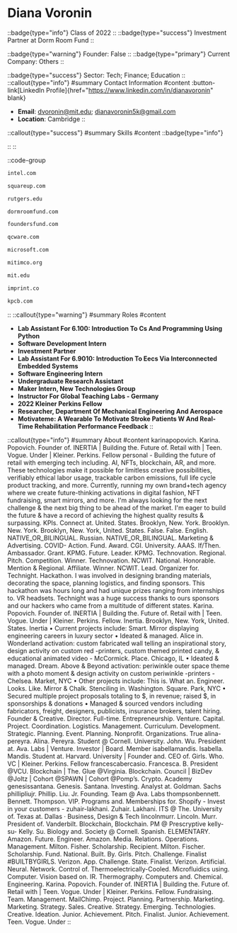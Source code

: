 # Diana Voronin
::badge{type="info"}
Class of 2022
::
::badge{type="success"}
Investment Partner at Dorm Room Fund
::

::badge{type="warning"}
Founder: False
::
::badge{type="primary"}
Current Company: Others
::

::badge{type="success"}
Sector: Tech; Finance; Education
::
::callout{type="info"}
#summary
Contact Information
#content
:button-link[LinkedIn Profile]{href="https://www.linkedin.com/in/dianavoronin" blank}
- **Email**: dvoronin@mit.edu; dianavoronin5k@gmail.com
- **Location**: Cambridge
::

::callout{type="success"}
#summary
Skills
#content
::badge{type="info"}

::
::

::code-group
```bash [Intel]
intel.com
```
```bash [Square]
squareup.com
```
```bash [Rutgers University]
rutgers.edu
```
```bash [Dorm Room Fund]
dormroomfund.com
```
```bash [Founders Fund]
foundersfund.com
```
```bash [QC Ware]
qcware.com
```
```bash [Microsoft]
microsoft.com
```
```bash [MITIMCo]
mitimco.org
```
```bash [Massachusetts Institute of Technology]
mit.edu
```
```bash [Imprint]
imprint.co
```
```bash [Kleiner Perkins Caufield & Byers]
kpcb.com
```
::
::callout{type="warning"}
#summary
Roles
#content
- **Lab Assistant For 6.100: Introduction To Cs And Programming Using Python**
- **Software Development Intern**
- **Investment Partner**
- **Lab Assistant For 6.9010: Introduction To Eecs Via Interconnected Embedded Systems**
- **Software Engineering Intern**
- **Undergraduate Research Assistant**
- **Maker Intern, New Technologies Group**
- **Instructor For Global Teaching Labs - Germany**
- **2022 Kleiner Perkins Fellow**
- **Researcher, Department Of Mechanical Engineering And Aerospace**
- **Motivateme: A Wearable To Motivate Stroke Patients W And Real-Time Rehabilitation Performance Feedback**
::

::callout{type="info"}
#summary
About
#content
karinapopovich. Karina. Popovich. Founder of. INERTIA | Building the. Future of. Retail with | Teen. Vogue. Under | Kleiner. Perkins. Fellow personal - Building the future of retail with emerging tech including. AI, NFTs, blockchain, AR, and more. These technologies make it possible for limitless creative possibilities, verifiably ethical labor usage, trackable carbon emissions, full life cycle product tracking, and more. Currently, running my own brand+tech agency where we create future-thinking activations in digital fashion, NFT fundraising, smart mirrors, and more. I'm always looking for the next challenge & the next big thing to be ahead of the market. I'm eager to build the future & have a record of achieving the highest quality results & surpassing. KPIs. Connect at. United. States. Brooklyn, New. York. Brooklyn. New. York. Brooklyn, New. York, United. States. False. False. English. NATIVE_OR_BILINGUAL. Russian. NATIVE_OR_BILINGUAL. Marketing & Advertising. COVID- Action. Fund. Award. CGI. University. AAAS. If/Then. Ambassador. Grant. KPMG. Future. Leader. KPMG. Technovation. Regional. Pitch. Competition. Winner. Technovation. NCWIT. National. Honorable. Mention & Regional. Affiliate. Winner. NCWIT. Lead. Organizer for. Technight. Hackathon. I was involved in designing branding materials, decorating the space, planning logistics, and finding sponsors. This hackathon was hours long and had unique prizes ranging from internships to. VR headsets. Technight was a huge success thanks to ours sponsors and our hackers who came from a multitude of different states. Karina. Popovich. Founder of. INERTIA | Building the. Future of. Retail with | Teen. Vogue. Under | Kleiner. Perkins. Fellow. Inertia. Brooklyn, New. York, United. States. Inertia • Current projects include: Smart. Mirror displaying engineering careers in luxury sector • Ideated & managed. Alice in. Wonderland activation: custom fabricated wall telling an inspirational story, design activity on custom red -printers, custom themed printed candy, & educational animated video - McCormick. Place. Chicago, IL • Ideated & managed. Dream. Above & Beyond activation: periwinkle outer space theme with a photo moment & design activity on custom periwinkle -printers - Chelsea. Market, NYC • Other projects include: This is. What an. Engineer. Looks. Like. Mirror & Chalk. Stenciling in. Washington. Square. Park, NYC • Secured multiple project proposals totaling to $, in revenue; raised $, in sponsorships & donations • Managed & sourced vendors including fabricators, freight, designers, publicists, insurance brokers, talent hiring. Founder & Creative. Director. Full-time. Entrepreneurship. Venture. Capital. Project. Coordination. Logistics. Management. Curriculum. Development. Strategic. Planning. Event. Planning. Nonprofit. Organizations. True alina-pereyra. Alina. Pereyra. Student @ Cornell. University. John. Wu. President at. Ava. Labs | Venture. Investor | Board. Member isabellamandis. Isabella. Mandis. Student at. Harvard. University | Founder and. CEO of. Girls. Who. VC | Kleiner. Perkins. Fellow francescabercasio. Francesca. B. President @VCU. Blockchain | The. Glue @Virginia. Blockchain. Council | BizDev @Joltz | Cohort @SPAWN | Cohort @Pomp’s. Crypto. Academy genesissantana. Genesis. Santana. Investing. Analyst at. Goldman. Sachs phillipliujr. Phillip. Liu. Jr. Founding. Team @ Ava. Labs thompsonbennett. Bennett. Thompson. VIP. Programs and. Memberships for. Shopify - Invest in your customers - zuhair-lakhani. Zuhair. Lakhani. ITS @ The. University of. Texas at. Dallas · Business, Design & Tech lincolnmurr. Lincoln. Murr. President of. Vanderbilt. Blockchain, Blockchain. PM @ Prescryptive kelly-su- Kelly. Su. Biology and. Society @ Cornell. Spanish. ELEMENTARY. Amazon. Future. Engineer. Amazon. Media. Relations. Operations. Management. Milton. Fisher. Scholarship. Recipient. Milton. Fischer. Scholarship. Fund. National. Built. By. Girls. Pitch. Challenge. Finalist #BUILTBYGIRLS. Verizon. App. Challenge. State. Finalist. Verizon. Artificial. Neural. Network. Control of. Thermoelectrically-Cooled. Microfluidics using. Computer. Vision based on. IR. Thermography. Computers and. Chemical. Engineering. Karina. Popovich. Founder of. INERTIA | Building the. Future of. Retail with | Teen. Vogue. Under | Kleiner. Perkins. Fellow. Fundraising. Team. Management. MailChimp. Project. Planning. Partnership. Marketing. Marketing. Strategy. Sales. Creative. Strategy. Emerging. Technologies. Creative. Ideation. Junior. Achievement. Pitch. Finalist. Junior. Achievement. Teen. Vogue. Under
::
